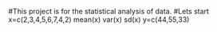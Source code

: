 #This project is for the statistical analysis of data.
#Lets start
x=c(2,3,4,5,6,7,4,2)
mean(x)
var(x)
sd(x)
y=c(44,55,33)
